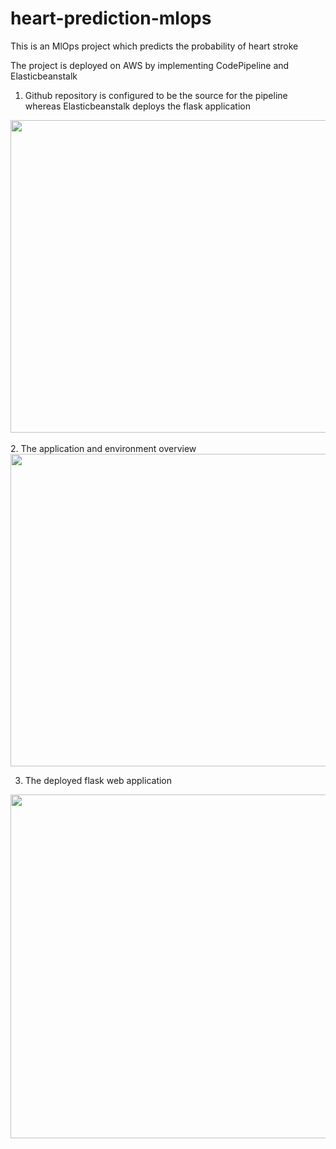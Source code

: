 <h1>heart-prediction-mlops</h1>
This is an MlOps project which predicts the probability of heart stroke

The project is deployed on AWS by implementing CodePipeline and Elasticbeanstalk

1. Github repository is configured to be the source for the pipeline whereas Elasticbeanstalk deploys the flask application

<img src="https://github.com/redknight648/heart-prediction-mlops/assets/97392797/a48dc166-182a-4841-a70e-8698d8188bbd" width="900px" height="500px" />


<br/>
<br/>
2. The application and environment overview
<br/>

<img src="https://github.com/redknight648/heart-prediction-mlops/assets/97392797/c27956e8-07ec-406e-b523-8492434f4020" width="900px" height="500px"/>

3. The deployed flask web application

<img src="https://github.com/redknight648/heart-prediction-mlops/assets/97392797/cc76348b-2782-445b-a978-5ff24a49f4ed" width="900px" height="550px"/>


